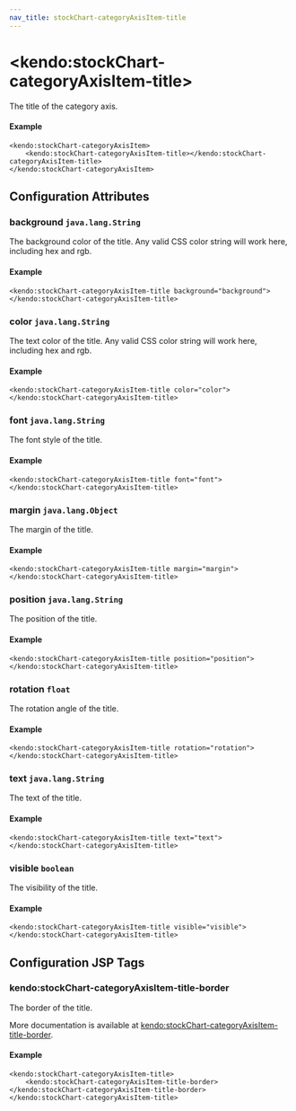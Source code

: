 ```yaml
---
nav_title: stockChart-categoryAxisItem-title
---
```


# \<kendo:stockChart-categoryAxisItem-title\>

The title of the category axis.

#### Example
    <kendo:stockChart-categoryAxisItem>
        <kendo:stockChart-categoryAxisItem-title></kendo:stockChart-categoryAxisItem-title>
    </kendo:stockChart-categoryAxisItem>

## Configuration Attributes

### background `java.lang.String`

The background color of the title. Any valid CSS color string will work here, including
hex and rgb.

#### Example
    <kendo:stockChart-categoryAxisItem-title background="background">
    </kendo:stockChart-categoryAxisItem-title>

### color `java.lang.String`

The text color of the title. Any valid CSS color string will work here, including hex and rgb.

#### Example
    <kendo:stockChart-categoryAxisItem-title color="color">
    </kendo:stockChart-categoryAxisItem-title>

### font `java.lang.String`

The font style of the title.

#### Example
    <kendo:stockChart-categoryAxisItem-title font="font">
    </kendo:stockChart-categoryAxisItem-title>

### margin `java.lang.Object`

The margin of the title.

#### Example
    <kendo:stockChart-categoryAxisItem-title margin="margin">
    </kendo:stockChart-categoryAxisItem-title>

### position `java.lang.String`

The position of the title.

#### Example
    <kendo:stockChart-categoryAxisItem-title position="position">
    </kendo:stockChart-categoryAxisItem-title>

### rotation `float`

The rotation angle of the title.

#### Example
    <kendo:stockChart-categoryAxisItem-title rotation="rotation">
    </kendo:stockChart-categoryAxisItem-title>

### text `java.lang.String`

The text of the title.

#### Example
    <kendo:stockChart-categoryAxisItem-title text="text">
    </kendo:stockChart-categoryAxisItem-title>

### visible `boolean`

The visibility of the title.

#### Example
    <kendo:stockChart-categoryAxisItem-title visible="visible">
    </kendo:stockChart-categoryAxisItem-title>


##  Configuration JSP Tags

### kendo:stockChart-categoryAxisItem-title-border

The border of the title.

More documentation is available at [kendo:stockChart-categoryAxisItem-title-border](/api/wrappers/jsp/stockchart/categoryaxisitem-title-border).

#### Example

    <kendo:stockChart-categoryAxisItem-title>
        <kendo:stockChart-categoryAxisItem-title-border></kendo:stockChart-categoryAxisItem-title-border>
    </kendo:stockChart-categoryAxisItem-title>

